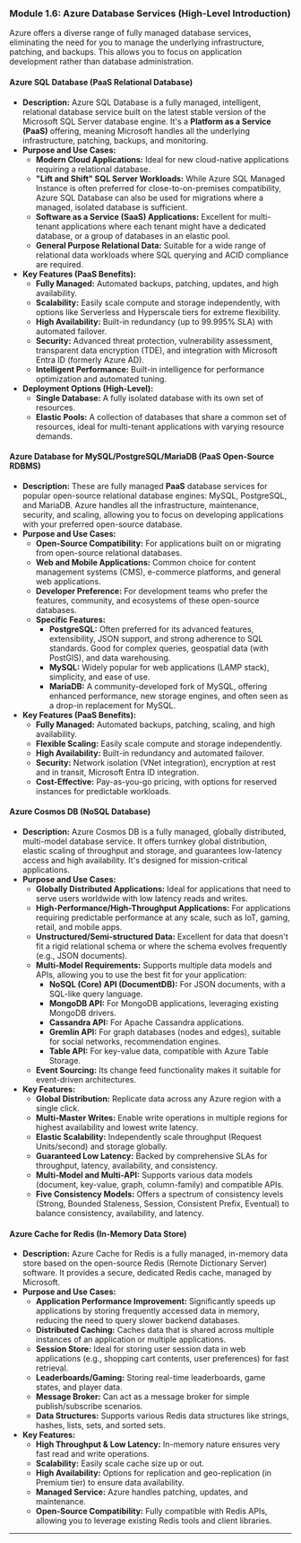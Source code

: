 ### **Module 1.6: Azure Database Services (High-Level Introduction)**

Azure offers a diverse range of fully managed database services, eliminating the need for you to manage the underlying infrastructure, patching, and backups. This allows you to focus on application development rather than database administration.

#### **Azure SQL Database (PaaS Relational Database)**

* **Description:** Azure SQL Database is a fully managed, intelligent, relational database service built on the latest stable version of the Microsoft SQL Server database engine. It's a **Platform as a Service (PaaS)** offering, meaning Microsoft handles all the underlying infrastructure, patching, backups, and monitoring.
* **Purpose and Use Cases:**
    * **Modern Cloud Applications:** Ideal for new cloud-native applications requiring a relational database.
    * **"Lift and Shift" SQL Server Workloads:** While Azure SQL Managed Instance is often preferred for close-to-on-premises compatibility, Azure SQL Database can also be used for migrations where a managed, isolated database is sufficient.
    * **Software as a Service (SaaS) Applications:** Excellent for multi-tenant applications where each tenant might have a dedicated database, or a group of databases in an elastic pool.
    * **General Purpose Relational Data:** Suitable for a wide range of relational data workloads where SQL querying and ACID compliance are required.
* **Key Features (PaaS Benefits):**
    * **Fully Managed:** Automated backups, patching, updates, and high availability.
    * **Scalability:** Easily scale compute and storage independently, with options like Serverless and Hyperscale tiers for extreme flexibility.
    * **High Availability:** Built-in redundancy (up to 99.995% SLA) with automated failover.
    * **Security:** Advanced threat protection, vulnerability assessment, transparent data encryption (TDE), and integration with Microsoft Entra ID (formerly Azure AD).
    * **Intelligent Performance:** Built-in intelligence for performance optimization and automated tuning.
* **Deployment Options (High-Level):**
    * **Single Database:** A fully isolated database with its own set of resources.
    * **Elastic Pools:** A collection of databases that share a common set of resources, ideal for multi-tenant applications with varying resource demands.

#### **Azure Database for MySQL/PostgreSQL/MariaDB (PaaS Open-Source RDBMS)**

* **Description:** These are fully managed **PaaS** database services for popular open-source relational database engines: MySQL, PostgreSQL, and MariaDB. Azure handles all the infrastructure, maintenance, security, and scaling, allowing you to focus on developing applications with your preferred open-source database.
* **Purpose and Use Cases:**
    * **Open-Source Compatibility:** For applications built on or migrating from open-source relational databases.
    * **Web and Mobile Applications:** Common choice for content management systems (CMS), e-commerce platforms, and general web applications.
    * **Developer Preference:** For development teams who prefer the features, community, and ecosystems of these open-source databases.
    * **Specific Features:**
        * **PostgreSQL:** Often preferred for its advanced features, extensibility, JSON support, and strong adherence to SQL standards. Good for complex queries, geospatial data (with PostGIS), and data warehousing.
        * **MySQL:** Widely popular for web applications (LAMP stack), simplicity, and ease of use.
        * **MariaDB:** A community-developed fork of MySQL, offering enhanced performance, new storage engines, and often seen as a drop-in replacement for MySQL.
* **Key Features (PaaS Benefits):**
    * **Fully Managed:** Automated backups, patching, scaling, and high availability.
    * **Flexible Scaling:** Easily scale compute and storage independently.
    * **High Availability:** Built-in redundancy and automated failover.
    * **Security:** Network isolation (VNet integration), encryption at rest and in transit, Microsoft Entra ID integration.
    * **Cost-Effective:** Pay-as-you-go pricing, with options for reserved instances for predictable workloads.

#### **Azure Cosmos DB (NoSQL Database)**

* **Description:** Azure Cosmos DB is a fully managed, globally distributed, multi-model database service. It offers turnkey global distribution, elastic scaling of throughput and storage, and guarantees low-latency access and high availability. It's designed for mission-critical applications.
* **Purpose and Use Cases:**
    * **Globally Distributed Applications:** Ideal for applications that need to serve users worldwide with low latency reads and writes.
    * **High-Performance/High-Throughput Applications:** For applications requiring predictable performance at any scale, such as IoT, gaming, retail, and mobile apps.
    * **Unstructured/Semi-structured Data:** Excellent for data that doesn't fit a rigid relational schema or where the schema evolves frequently (e.g., JSON documents).
    * **Multi-Model Requirements:** Supports multiple data models and APIs, allowing you to use the best fit for your application:
        * **NoSQL (Core) API (DocumentDB):** For JSON documents, with a SQL-like query language.
        * **MongoDB API:** For MongoDB applications, leveraging existing MongoDB drivers.
        * **Cassandra API:** For Apache Cassandra applications.
        * **Gremlin API:** For graph databases (nodes and edges), suitable for social networks, recommendation engines.
        * **Table API:** For key-value data, compatible with Azure Table Storage.
    * **Event Sourcing:** Its change feed functionality makes it suitable for event-driven architectures.
* **Key Features:**
    * **Global Distribution:** Replicate data across any Azure region with a single click.
    * **Multi-Master Writes:** Enable write operations in multiple regions for highest availability and lowest write latency.
    * **Elastic Scalability:** Independently scale throughput (Request Units/second) and storage globally.
    * **Guaranteed Low Latency:** Backed by comprehensive SLAs for throughput, latency, availability, and consistency.
    * **Multi-Model and Multi-API:** Supports various data models (document, key-value, graph, column-family) and compatible APIs.
    * **Five Consistency Models:** Offers a spectrum of consistency levels (Strong, Bounded Staleness, Session, Consistent Prefix, Eventual) to balance consistency, availability, and latency.

#### **Azure Cache for Redis (In-Memory Data Store)**

* **Description:** Azure Cache for Redis is a fully managed, in-memory data store based on the open-source Redis (Remote Dictionary Server) software. It provides a secure, dedicated Redis cache, managed by Microsoft.
* **Purpose and Use Cases:**
    * **Application Performance Improvement:** Significantly speeds up applications by storing frequently accessed data in memory, reducing the need to query slower backend databases.
    * **Distributed Caching:** Caches data that is shared across multiple instances of an application or multiple applications.
    * **Session Store:** Ideal for storing user session data in web applications (e.g., shopping cart contents, user preferences) for fast retrieval.
    * **Leaderboards/Gaming:** Storing real-time leaderboards, game states, and player data.
    * **Message Broker:** Can act as a message broker for simple publish/subscribe scenarios.
    * **Data Structures:** Supports various Redis data structures like strings, hashes, lists, sets, and sorted sets.
* **Key Features:**
    * **High Throughput & Low Latency:** In-memory nature ensures very fast read and write operations.
    * **Scalability:** Easily scale cache size up or out.
    * **High Availability:** Options for replication and geo-replication (in Premium tier) to ensure data availability.
    * **Managed Service:** Azure handles patching, updates, and maintenance.
    * **Open-Source Compatibility:** Fully compatible with Redis APIs, allowing you to leverage existing Redis tools and client libraries.

---